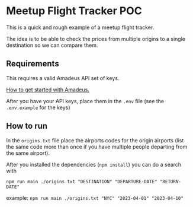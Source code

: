 # Meetup Flight Tracker POC

This is a quick and rough example of a meetup flight tracker.

The idea is to be able to check the prices from multiple origins to a single destination so we can compare them.

## Requirements

This requires a valid Amadeus API set of keys.

[How to get started with Amadeus.](https://developers.amadeus.com/get-started/get-started-with-self-service-apis-335)

After you have your API keys, place them in the `.env` file (see the `.env.example` for the keys)

## How to run

In the `origins.txt` file place the airports codes for the origin airports (list the same code more than once if you have multiple people departing from the same airport).

After you installed the dependencies (`npm install`) you can do a search with

`npm run main ./origins.txt "DESTINATION" "DEPARTURE-DATE" "RETURN-DATE"`

example:
`npm run main ./origins.txt "NYC" "2023-04-01" "2023-04-10"`
